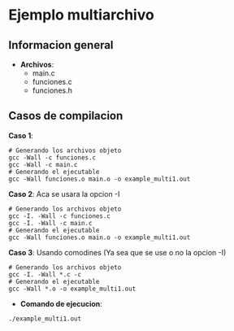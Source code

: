 # Ejemplo multiarchivo

## Informacion general

* **Archivos**: 
  - main.c
  - funciones.c
  - funciones.h
  
## Casos de compilacion ##  
  
**Caso 1**:

```
# Generando los archivos objeto
gcc -Wall -c funciones.c
gcc -Wall -c main.c
# Generando el ejecutable
gcc -Wall funciones.o main.o -o example_multi1.out
```

**Caso 2**: Aca se usara la opcion -I

```
# Generando los archivos objeto
gcc -I. -Wall -c funciones.c
gcc -I. -Wall -c main.c
# Generando el ejecutable
gcc -Wall funciones.o main.o -o example_multi1.out
```

**Caso 3**: Usando comodines (Ya sea que se use o no la opcion -I)

```
# Generando los archivos objeto
gcc -I. -Wall *.c -c 
# Generando el ejecutable
gcc -Wall *.o -o example_multi1.out
```

* **Comando de ejecucion**:

```
./example_multi1.out
```
